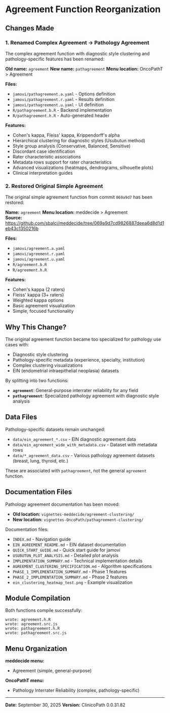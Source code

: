 # Agreement Function Reorganization

## Changes Made

### 1. Renamed Complex Agreement → Pathology Agreement

The complex agreement function with diagnostic style clustering and pathology-specific features has been renamed:

**Old name:** `agreement`
**New name:** `pathagreement`
**Menu location:** OncoPathT > Agreement

**Files:**
- `jamovi/pathagreement.a.yaml` - Options definition
- `jamovi/pathagreement.r.yaml` - Results definition
- `jamovi/pathagreement.u.yaml` - UI definition
- `R/pathagreement.b.R` - Backend implementation
- `R/pathagreement.h.R` - Auto-generated header

**Features:**
- Cohen's kappa, Fleiss' kappa, Krippendorff's alpha
- Hierarchical clustering for diagnostic styles (Usubutun method)
- Style group analysis (Conservative, Balanced, Sensitive)
- Discordant case identification
- Rater characteristic associations
- Metadata rows support for rater characteristics
- Advanced visualizations (heatmaps, dendrograms, silhouette plots)
- Clinical interpretation guides

### 2. Restored Original Simple Agreement

The original simple agreement function from commit `069a9d7` has been restored:

**Name:** `agreement`
**Menu location:** meddecide > Agreement  
**Source:** https://github.com/sbalci/meddecide/tree/069a9d7cd9826887deea6d8d1d1eb43c1350216b

**Files:**
- `jamovi/agreement.a.yaml`
- `jamovi/agreement.r.yaml`
- `jamovi/agreement.u.yaml`
- `R/agreement.b.R`
- `R/agreement.h.R`

**Features:**
- Cohen's kappa (2 raters)
- Fleiss' kappa (3+ raters)
- Weighted kappa options
- Basic agreement visualization
- Simple, focused functionality

## Why This Change?

The original agreement function became too specialized for pathology use cases with:
- Diagnostic style clustering
- Pathology-specific metadata (experience, specialty, institution)
- Complex clustering visualizations
- EIN (endometrial intraepithelial neoplasia) datasets

By splitting into two functions:
- **`agreement`**: General-purpose interrater reliability for any field
- **`pathagreement`**: Specialized pathology agreement with diagnostic style analysis

## Data Files

Pathology-specific datasets remain unchanged:
- `data/ein_agreement_*.csv` - EIN diagnostic agreement data
- `data/ein_agreement_wide_with_metadata.csv` - Dataset with metadata rows
- `data/*_agreement_data.csv` - Various pathology agreement datasets (breast, lung, thyroid, etc.)

These are associated with `pathagreement`, not the general `agreement` function.

## Documentation Files

Pathology agreement documentation has been moved:
- **Old location:** `vignettes-meddecide/agreement-clustering/`
- **New location:** `vignettes-OncoPath/pathagreement-clustering/`

Documentation files:
- `INDEX.md` - Navigation guide
- `EIN_AGREEMENT_README.md` - EIN dataset documentation
- `QUICK_START_GUIDE.md` - Quick start guide for jamovi
- `USUBUTUN_PLOT_ANALYSIS.md` - Detailed plot analysis
- `IMPLEMENTATION_SUMMARY.md` - Technical implementation details
- `AGREEMENT_CLUSTERING_SPECIFICATION.md` - Algorithm specifications
- `PHASE_1_IMPLEMENTATION_SUMMARY.md` - Phase 1 features
- `PHASE_2_IMPLEMENTATION_SUMMARY.md` - Phase 2 features
- `ein_clustering_heatmap_test.png` - Example visualization

## Module Compilation

Both functions compile successfully:
```
wrote: agreement.h.R
wrote: agreement.src.js
wrote: pathagreement.h.R
wrote: pathagreement.src.js
```

## Menu Organization

**meddecide menu:**
- Agreement (simple, general-purpose)

**OncoPathT menu:**
- Pathology Interrater Reliability (complex, pathology-specific)

---

**Date:** September 30, 2025
**Version:** ClinicoPath 0.0.31.82
